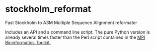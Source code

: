 # stockholm_reformat
Fast Stockholm to A3M Multiple Sequence Alignment reformater

Includes an API and a command line script. The pure Python version is already several times faster than the
Perl script contained in the [MPI Bioinformatics Toolkit.][1]

   [1]: http://toolkit.tuebingen.mpg.de/reformat/help_params

